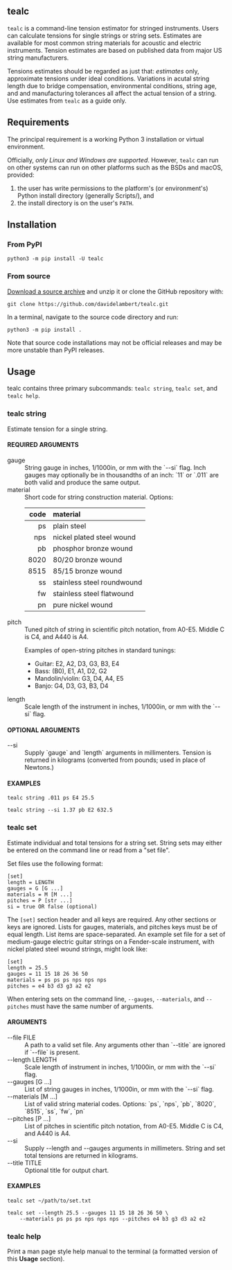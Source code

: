 ## tealc

`tealc` is a command-line tension estimator for stringed instruments. Users
can calculate tensions for single strings or string sets. Estimates are
available for most common string materials for acoustic and electric
instruments. Tension estimates are based on published data from major US string
manufacturers.

Tensions estimates should be regarded as just that: *estimates* only,
approximate tensions under ideal conditions. Variations in acutal string length
due to bridge compensation, environmental conditions, string age, and and
manufacturing tolerances all affect the actual tension of a string. Use
estimates from `tealc` as a guide only.

## Requirements
The principal requirement is a working Python 3 installation or virtual
environment.

Officially, _only Linux and Windows are supported_. However,
`tealc` can run on other systems can run on other platforms such as the BSDs
and macOS, provided:
1. the user has write permissions to the platform's (or
environment's) Python install directory (generally Scripts/), and
2. the install directory is on the user's `PATH`.

## Installation

### From PyPI
```
python3 -m pip install -U tealc
```
### From source
[Download a source
archive](https://github.com/davidelambert/tealc/archive/refs/heads/main.zip)
and unzip it or clone the GitHub repository with:
```
git clone https://github.com/davidelambert/tealc.git
```

In a terminal, navigate to the source code directory and run:
```
python3 -m pip install .
```

Note that source code installations may not be official releases and may be
more unstable than PyPI releases.

## Usage
tealc contains three primary subcommands: `tealc string`, `tealc set`,
and `tealc help`.

### tealc string
Estimate tension for a single string.

#### REQUIRED ARGUMENTS
<dl>
  <dt>gauge</dt>
  <dd>
  String gauge in inches, 1/1000in, or mm with the `--si` flag. Inch gauges may
  optionally be in thousandths of an inch: `11` or `.011` are both valid and
  produce the same output.
  </dd>

  <dt>material</dt>
  <dd>
  Short code for string construction material. Options:
    
  | code | material |
  | ---: | :------- |
  | ps | plain steel |
  | nps |  nickel plated steel wound |
  | pb | phosphor bronze wound |
  | 8020 | 80/20 bronze wound |
  | 8515 | 85/15 bronze wound |
  | ss | stainless steel roundwound |
  | fw | stainless steel flatwound |
  | pn | pure nickel wound |
  </dd>

  <dt>pitch</dt>
  <dd>
  Tuned pitch of string in scientific pitch notation, from A0-E5. Middle C is
  C4, and A440 is A4.
  
  Examples of open-string pitches in standard tunings:
  - Guitar: E2, A2, D3, G3, B3, E4
  - Bass: (B0), E1, A1, D2, G2
  - Mandolin/violin: G3, D4, A4, E5
  - Banjo: G4, D3, G3, B3, D4
  </dd>

  <dt>length</dt>
  <dd>
  Scale length of the instrument in inches, 1/1000in, or mm with the `--si`
  flag.
  </dd>
</dl>

#### OPTIONAL ARGUMENTS
<dl>
  <dt>--si</dt>
  <dd>
  Supply `gauge` and `length` arguments in millimenters. Tension is returned in
  kilograms (converted from pounds; used in place of Newtons.)
  </dd>
</dl>

#### EXAMPLES
```
tealc string .011 ps E4 25.5
```

```
tealc string --si 1.37 pb E2 632.5
```

### tealc set
Estimate individual and total tensions for a string set. String sets may either
be entered on the command line or read from a "set file".

Set files use the following format:
```
[set]
length = LENGTH
gauges = G [G ...]
materials = M [M ...]
pitches = P [str ...]
si = true OR false (optional)
```

The `[set]` section header and all keys are required. Any other sections or
keys are ignored. Lists for gauges, materials, and pitches keys must be of
equal length. List items are space-separated. An example set file for a set of
medium-gauge electric guitar strings on a Fender-scale instrument, with nickel
plated steel wound strings, might look like:
```
[set]
length = 25.5
gauges = 11 15 18 26 36 50
materials = ps ps ps nps nps nps
pitches = e4 b3 d3 g3 a2 e2
```

When entering sets on the command line, `--gauges`, `--materials`, and
`--pitches` must have the same number of arguments.

#### ARGUMENTS
<dl>
  <dt>--file FILE</dt>
  <dd>
  A path to a valid set file. Any arguments other than `--title` are ignored if
  `--file` is present.
  </dd>

  <dt>--length LENGTH</dt>
  <dd> 
  Scale length of instrument in inches, 1/1000in, or mm with the `--si` flag.
  </dd>

  <dt>--gauges [G ...]</dt>
  <dd>
  List of string gauges in inches, 1/1000in, or mm with the `--si` flag.
  </dd>

  <dt>--materials [M ...]</dt>
  <dd>
  List of valid string material codes. Options: `ps`, `nps`, `pb`, `8020`,
  `8515`, `ss`, `fw`, `pn`
  </dd>

  <dt>--pitches [P ...]</dt>
  <dd>
  List of pitches in scientific pitch notation, from A0-E5. Middle C is C4, and
  A440 is A4.
  </dd>

  <dt>--si</dt>
  <dd>
  Supply --length and --gauges arguments in millimeters. String and set total
  tensions are returned in kilograms.
  </dd>

  <dt>--title TITLE</dt>
  <dd>
  Optional title for output chart.
  </dd>
</dl>

#### EXAMPLES
```
tealc set ~/path/to/set.txt
```

```
tealc set --length 25.5 --gauges 11 15 18 26 36 50 \
    --materials ps ps ps nps nps nps --pitches e4 b3 g3 d3 a2 e2
```

### tealc help
Print a man page style help manual to the terminal (a formatted version of this
**Usage** section).

